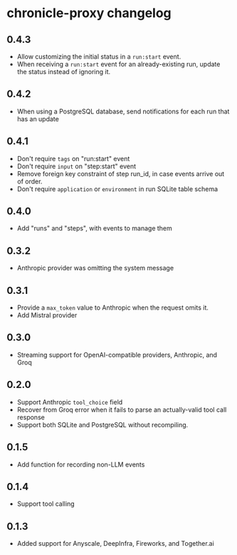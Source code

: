 # chronicle-proxy changelog

## 0.4.3

- Allow customizing the initial status in a `run:start` event.
- When receiving a `run:start` event for an already-existing run, update the status instead of ignoring it.

## 0.4.2

- When using a PostgreSQL database, send notifications for each run that has an update

## 0.4.1

- Don't require `tags` on "run:start" event
- Don't require `input` on "step:start" event
- Remove foreign key constraint of step run_id, in case events arrive out of order.
- Don't require `application` or `environment` in run SQLite table schema

## 0.4.0

- Add "runs" and "steps", with events to manage them

## 0.3.2

- Anthropic provider was omitting the system message

## 0.3.1

- Provide a `max_token` value to Anthropic when the request omits it.
- Add Mistral provider

## 0.3.0

- Streaming support for OpenAI-compatible providers, Anthropic, and Groq

## 0.2.0

- Support Anthropic `tool_choice` field
- Recover from Groq error when it fails to parse an actually-valid tool call response
- Support both SQLite and PostgreSQL without recompiling.

## 0.1.5

- Add function for recording non-LLM events

## 0.1.4

- Support tool calling

## 0.1.3

- Added support for Anyscale, DeepInfra, Fireworks, and Together.ai
